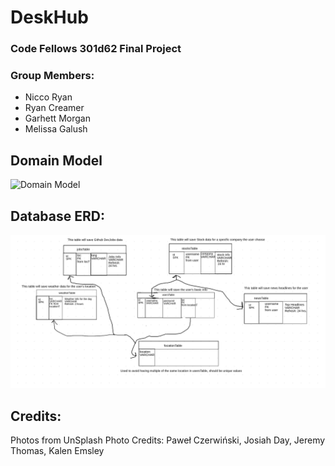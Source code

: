 # DeskHub
### Code Fellows 301d62 Final Project
### Group Members:
  - Nicco Ryan
  - Ryan Creamer
  - Garhett Morgan
  - Melissa Galush


## Domain Model
![Domain Model](/assets/images/Domain.png)

## Database ERD:
![Database ERD](/assets/DB-ERD.png)

## Credits:
Photos from UnSplash
Photo Credits: Paweł Czerwiński, Josiah Day, Jeremy Thomas, Kalen Emsley
